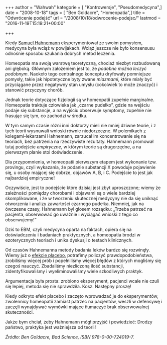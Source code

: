 +++
author = "Wahwah"
kategorie = [ "Kontrowersje", "Pseudomedycyna",]
date = "2008-10-18"
tags = [ "Ben Goldacre", "Homeopatia",]
title = "Odwrócenie podejść"
url = "/2008/10/18/odwrocenie-podejsc/"
lastmod = "2016-11-19T15:19:21+00:00"

+++

Kiedy [Samuel Hahnemann][1] eksperymentował ze swoim pomysłem, medycyna była wciąż w powijakach. Wciąż jeszcze nie było konsensusu odnośnie sposobu szukania dobrych metod leczenia.

<!--more-->


  
Homeopatia ma swoją warstwę teoretyczną, chociaż niezbyt rozbudowaną ani głęboką. Głównym założeniem jest to, że _podobne można leczyć podobnym_. Naokoło tego centralnego konceptu dryfowały pomniejsze pomysły, takie jak hipotetyczne byty zwane _miazmami_, które miały być przyciągane przez negatywny stan umysłu (cokolwiek to może znaczyć) i stanowić przyczyny chorób.

Jednak teorie dotyczące fizjologii są w homeopatii zupełnie marginalne. Homeopatia traktuje człowieka jak „czarne pudełko”, gdzie na wejściu podaje się substancje, a na wyjściu obserwuje symptomy, zupełnie nie frasując się tym, co zachodzi w środku.

W tym samym czasie różni inni doktorzy mieli nie mniej dziwne teorie, i z tych teorii wysnuwali wnioski równie niedorzeczne. W polemikach z kolegami-lekarzami Hahnemann, zarzucał im koncentrowanie się na teoriach, bez patrzenia na rzeczywiste rezultaty. Hahnemann promował tutaj podejście _empiryczne_, w którym teorie są drugorzędne, a na pierwszym planie stoi doświadczenie.

Dla przypomnienia, w homeopatii pierwszym etapem jest wykonanie tzw. provingu, czyli wykazania, że podanie substancji X powoduje pojawienie się, u osoby mającej się dobrze, objawów A, B, i C. Podejście to jest jak najbardziej empiryczne!

Oczywiście, jest to podejście które dzisiaj jest zbyt uproszczone; wiemy że zależności pomiędzy chorobami i objawami są o wiele bardziej skomplikowane, i że w tworzeniu skutecznej medycyny nie da się uniknąć otworzenia i analizy zawartości czarnego pudełka. Niemniej, jak na ówczesne czasy, Hahnemann był głosem rozsądku: „Trzeba patrzeć na pacjenta, obserwować go uważnie i wyciągać wnioski z tego co obserwujemy!”

Dziś to EBM, czyli medycyna oparta na faktach, opiera się na doświadczeniu i badaniach praktycznych, a homeopatia brodzi w ezoterycznych teoriach i unika dyskusji o testach klinicznych.

Od czasów Hahnemanna metody badania leków bardzo się rozwinęły. Wiemy już o [efekcie placebo][2], potrafimy policzyć prawdopodobieństwa, zrobiliśmy więcej prób i popełniliśmy więcej błędów z których mogliśmy się czegoś nauczyć. Zbadaliśmy niezliczoną ilość substancji, zidentyfikowaliśmy i wyeliminowaliśmy wiele szkodliwych praktyk.

Argumentacja była prosta: zrobiono eksperyment, pacjenci wcale nie czuli się lepiej, metoda się nie sprawdziła. Kosz. Następny proszę!

Kiedy odkryto efekt placebo i zaczęto wprowadzać je do eksperymentów, zwolennicy homeopatii zamiast patrzeć na pacjentów, weszli w defensywę i zaczęli wynajdywać wymówki mające tłumaczyć brak obserwowalnej skuteczności.

Jakże bym chciał, żeby Hahnemann mógł przyjść i powiedzieć: Drodzy państwo, praktyka jest ważniejsza od teorii!

_Źródło: Ben Goldacre, Bad Science, ISBN 978-0-00-724019-7._

 [1]: http://pl.wikipedia.org/wiki/Samuel_Hahnemann
 [2]: http://www.atopowe-zapalenie.pl/atopedia/Placebo
